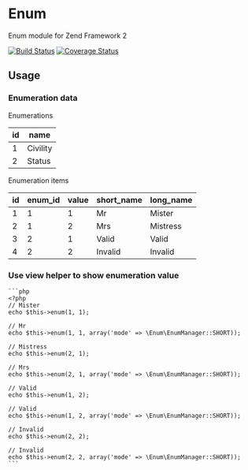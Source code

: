 Enum
====

Enum module for Zend Framework 2

[![Build Status](https://secure.travis-ci.org/neeckeloo/Enum.png?branch=master)](http://travis-ci.org/neeckeloo/Enum)
[![Coverage Status](https://coveralls.io/repos/neeckeloo/Enum/badge.png)](https://coveralls.io/r/neeckeloo/Enum)

Usage
-----

### Enumeration data

Enumerations

| id   | name       |
|------|------------|
| 1    | Civility   |
| 2    | Status     |

Enumeration items

| id | enum_id | value | short_name | long_name |
|----|---------|-------|------------|-----------|
| 1  | 1       | 1     | Mr         | Mister    |
| 2  | 1       | 2     | Mrs        | Mistress  |
| 3  | 2       | 1     | Valid      | Valid     |
| 4  | 2       | 2     | Invalid    | Invalid   |

### Use view helper to show enumeration value

    ```php
    <?php
    // Mister
    echo $this->enum(1, 1);

    // Mr
    echo $this->enum(1, 1, array('mode' => \Enum\EnumManager::SHORT));

    // Mistress
    echo $this->enum(2, 1);

    // Mrs
    echo $this->enum(2, 1, array('mode' => \Enum\EnumManager::SHORT));

    // Valid
    echo $this->enum(1, 2);

    // Valid
    echo $this->enum(1, 2, array('mode' => \Enum\EnumManager::SHORT));

    // Invalid
    echo $this->enum(2, 2);

    // Invalid
    echo $this->enum(2, 2, array('mode' => \Enum\EnumManager::SHORT));
    ```